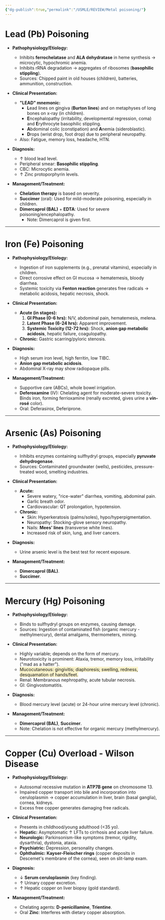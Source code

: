 ```yaml
---
{"dg-publish":true,"permalink":"/USMLE/REVIEW/Metal poisoning/"}
---
```


# Lead (Pb) Poisoning

*   **Pathophysiology/Etiology:**
    *   Inhibits **ferrochelatase** and **ALA dehydratase** in heme synthesis → microcytic, hypochromic anemia.
    *   Inhibits rRNA degradation → aggregates of ribosomes (**basophilic stippling**).
    *   Sources: Chipped paint in old houses (children), batteries, ammunition, construction.

*   **Clinical Presentation:**
    *   **"LEAD" mnemonic:**
        *   **L**ead lines on gingiva (**Burton lines**) and on metaphyses of long bones on x-ray (in children).
        *   **E**ncephalopathy (irritability, developmental regression, coma) and **E**rythrocyte basophilic stippling.
        *   **A**bdominal colic (constipation) and **A**nemia (sideroblastic).
        *   **D**rops (wrist drop, foot drop) due to peripheral neuropathy.
    *   Also: Fatigue, memory loss, headache, HTN.

*   **Diagnosis:**
    *   ↑ blood lead level.
    *   Peripheral smear: **Basophilic stippling**.
    *   CBC: Microcytic anemia.
    *   ↑ Zinc protoporphyrin levels.

*   **Management/Treatment:**
    *   **Chelation therapy** is based on severity.
    *   **Succimer** (oral): Used for mild-moderate poisoning, especially in children.
    *   **Dimercaprol (BAL)** + **EDTA**: Used for severe poisoning/encephalopathy.
        *   Note: Dimercaprol is given first.

---

# Iron (Fe) Poisoning

*   **Pathophysiology/Etiology:**
    *   Ingestion of iron supplements (e.g., prenatal vitamins), especially in children.
    *   Direct corrosive effect on GI mucosa → hematemesis, bloody diarrhea.
    *   Systemic toxicity via **Fenton reaction** generates free radicals → metabolic acidosis, hepatic necrosis, shock.

*   **Clinical Presentation:**
    *   **Acute (in stages):**
        1.  **GI Phase (0-6 hrs):** N/V, abdominal pain, hematemesis, melena.
        2.  **Latent Phase (6-24 hrs):** Apparent improvement.
        3.  **Systemic Toxicity (12-72 hrs):** Shock, **anion gap metabolic acidosis**, hepatic failure, coagulopathy.
    *   **Chronic:** Gastric scarring/pyloric stenosis.

*   **Diagnosis:**
    *   High serum iron level, high ferritin, low TIBC.
    *   **Anion gap metabolic acidosis**.
    *   Abdominal X-ray may show radiopaque pills.

*   **Management/Treatment:**
    *   Supportive care (ABCs), whole bowel irrigation.
    *   **Deferoxamine** (IV): Chelating agent for moderate-severe toxicity. Binds iron, forming ferrioxamine (renally excreted, gives urine a **vin-rosé** color).
    *   Oral: Deferasirox, Deferiprone.

---

# Arsenic (As) Poisoning

*   **Pathophysiology/Etiology:**
    *   Inhibits enzymes containing sulfhydryl groups, especially **pyruvate dehydrogenase**.
    *   Sources: Contaminated groundwater (wells), pesticides, pressure-treated wood, smelting industries.

*   **Clinical Presentation:**
    *   **Acute:**
        *   Severe watery, "rice-water" diarrhea, vomiting, abdominal pain.
        *   Garlic breath odor.
        *   Cardiovascular: QT prolongation, hypotension.
    *   **Chronic:**
        *   Skin: Hyperkeratosis (palms/soles), hypo/hyperpigmentation.
        *   Neuropathy: Stocking-glove sensory neuropathy.
        *   Nails: **Mees' lines** (transverse white lines).
        *   Increased risk of skin, lung, and liver cancers.

*   **Diagnosis:**
    *   Urine arsenic level is the best test for recent exposure.

*   **Management/Treatment:**
    *   **Dimercaprol (BAL)**.
    *   **Succimer**.

---

# Mercury (Hg) Poisoning

*   **Pathophysiology/Etiology:**
    *   Binds to sulfhydryl groups on enzymes, causing damage.
    *   Sources: Ingestion of contaminated fish (organic mercury - methylmercury), dental amalgams, thermometers, mining.

*   **Clinical Presentation:**
    *   Highly variable; depends on the form of mercury.
    *   Neurotoxicity is prominent: Ataxia, tremor, memory loss, irritability ("mad as a hatter").
    *   <span style="background:rgba(240, 200, 0, 0.2)">Mucocutaneous: gingivitis; diaphoresis; swelling, redness, desquamation of hands/feet.</span>
    *   Renal: Membranous nephropathy, acute tubular necrosis.
    *   GI: Gingivostomatitis.

*   **Diagnosis:**
    *   Blood mercury level (acute) or 24-hour urine mercury level (chronic).

*   **Management/Treatment:**
    *   **Dimercaprol (BAL)**, **Succimer**.
    *   Note: Chelation is not effective for organic mercury (methylmercury).

---

# Copper (Cu) Overload - Wilson Disease

*   **Pathophysiology/Etiology:**
    *   Autosomal recessive mutation in **ATP7B gene** on chromosome 13.
    *   Impaired copper transport into bile and incorporation into ceruloplasmin → copper accumulation in liver, brain (basal ganglia), cornea, kidneys.
    *   Excess free copper generates damaging free radicals.

*   **Clinical Presentation:**
    *   Presents in childhood/young adulthood (<35 yo).
    *   **Hepatic:** Asymptomatic ↑ LFTs to cirrhosis and acute liver failure.
    *   **Neurologic:** Parkinsonism-like symptoms (tremor, rigidity, dysarthria), dystonia, ataxia.
    *   **Psychiatric:** Depression, personality changes.
    *   **Ophthalmic:** **Kayser-Fleischer rings** (copper deposits in Descemet's membrane of the cornea), seen on slit-lamp exam.

*   **Diagnosis:**
    *   ↓ **Serum ceruloplasmin** (key finding).
    *   ↑ Urinary copper excretion.
    *   ↑ Hepatic copper on liver biopsy (gold standard).

*   **Management/Treatment:**
    *   Chelating agents: **D-penicillamine**, **Trientine**.
    *   Oral **Zinc**: Interferes with dietary copper absorption.
